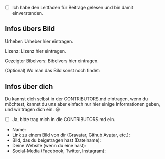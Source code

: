 - [ ] Ich habe den Leitfaden für Beiträge gelesen und bin damit einverstanden.

## Infos übers Bild
Urheber: Urheber hier eintragen.

Lizenz: Lizenz hier eintragen.

Gezeigter Bibelvers: Bibelvers hier eintragen.

(Optional) Wo man das Bild sonst noch findet: 

## Infos über dich
Du kannst dich selbst in der CONTRIBUTORS.md eintragen, wenn du möchtest, kannst du uns aber einfach nur hier einige Informationen geben, und wir tragen dich ein. :smiley:

- [ ] Ja, bitte trag mich in die CONTRIBUTORS.md ein.

- Name: 
- Link zu einem Bild von dir (Gravatar, Github Avatar, etc.): 
- Bild, das du beigetragen hast (Dateiname): 
- Deine Website (wenn du eine hast): 
- Social-Media (Facebook, Twitter, Instagram):
